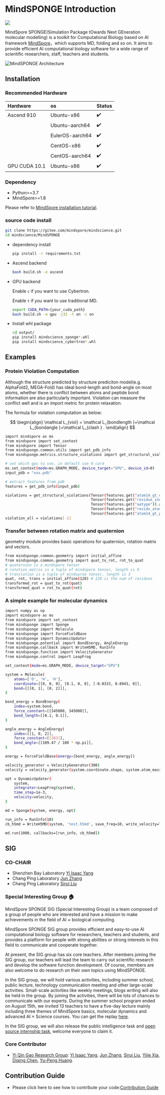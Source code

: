 # MindSPONGE Introduction

<a href="https://gitee.com/mindspore/docs/blob/master/docs/mindsponge/docs/source_en/mindsponge/intro.md" target="_blank"><img src="https://mindspore-website.obs.cn-north-4.myhuaweicloud.com/website-images/master/resource/_static/logo_source_en.png"></a>

MindSpore SPONGE(Simulation Package tOwards Next GEneration molecular modelling) is a toolkit for Computational Biology based on AI framework [MindSpore](https://www.mindspore.cn/en)，which supports MD, folding and so on. It aims to provide efficient AI computational biology software for a wide range of scientific researchers, staff, teachers and students.

![MindSPONGE Architecture](images/archi.png)

## Installation

### Recommended Hardware

| Hardware      | os              | Status |
| :------------ | :-------------- | :--- |
| Ascend 910    | Ubuntu-x86      | ✔️ |
|               | Ubuntu-aarch64  | ✔️ |
|               | EulerOS-aarch64 | ✔️ |
|               | CentOS-x86      | ✔️ |
|               | CentOS-aarch64  | ✔️ |
| GPU CUDA 10.1 | Ubuntu-x86      | ✔️ |

### Dependency

- Python>=3.7
- MindSpore>=1.8

Please refer to [MindSpore installation tutorial](https://www.mindspore.cn/install/en).

### source code install

```bash
git clone https://gitee.com/mindspore/mindscience.git
cd mindscience/MindSPONGE
```

- dependency install

    ```bash
    pip install -r requirements.txt
    ```

- Ascend backend

    ```bash
    bash build.sh -e ascend
    ```

- GPU backend

    Enable `c` if you want to use Cybertron.

    Enable `t` if you want to use traditional MD.

    ```bash
    export CUDA_PATH={your_cuda_path}
    bash build.sh -e gpu -j32 -t on -c on
    ```

- Install whl package

    ```bash
    cd output/
    pip install mindscience_sponge*.whl
    pip install mindscience_cybertron*.whl
    ```

## Examples

### Protein Violation Computation

Although the structure predicted by structure prediciton model(e.g. AlphaFold2, MEGA-Fold) has ideal bond-length and bond-angle on most atoms, whether there is conflict between atoms and peptide bond information are also particularly important. Violation can measure the conflict well and is an import metric for protein relaxation.

The formula for violation computation as below:

$$
\begin{align}
\mathcal L_{viol} = \mathcal L_{bondlength }+\mathcal L_{bondangle }+\mathcal L_{clash } .
\end{align}
$$

```bash
import mindspore as ms
from mindspore import set_context
from mindspore import Tensor
from mindsponge.common.utils import get_pdb_info
from mindsponge.metrics.structure_violations import get_structural_violations

# set which gpu to use, in default use 0 card
ms.set_context(mode=ms.GRAPH_MODE, device_target="GPU", device_id=0)
input_pdb = "xxx.pdb"

# extract features from pdb
features = get_pdb_info(input_pdb)

violations = get_structural_violations(Tensor(features.get("atom14_gt_exists")).astype(ms.float32),
                                       Tensor(features.get("residue_index")).astype(ms.float32),
                                       Tensor(features.get("aatype")).astype(ms.int32),
                                       Tensor(features.get("residx_atom14_to_atom37")).astype(ms.int32),
                                       Tensor(features.get("atom14_gt_positions")).astype(ms.float32))
violation_all = violations[-1]
```

### Transfer between rotation matrix and quaternion

geometry module provides basic operations for quaternion, rotation matrix and vectors.

```bash
from mindsponge.common.geometry import initial_affine
from mindsponge.common.geometry import quat_to_rot, rot_to_quat
# quaternion is a mindspore tensor
# rotation_matrix is a tuple of mindspore tensor, length is 9
# translation is a tuple of mindsproe tensor, length is 3
quat, rot, trans = initial_affine(128) # 128 is the num of residues
transformed_rot = quat_to_rot(quat)
transformed_quat = rot_to_quat(rot)
```

### A simple example for molecular dynamics

```bash
import numpy as np
import mindspore as ms
from mindspore import set_context
from mindsponge import Sponge
from mindsponge import Molecule
from mindsponge import ForceFieldBase
from mindsponge import DynamicUpdater
from mindsponge.potential import BondEnergy, AngleEnergy
from mindsponge.callback import WriteH5MD, RunInfo
from mindsponge.function import VelocityGenerator
from mindsponge.control import LeapFrog

set_context(mode=ms.GRAPH_MODE, device_target="GPU")

system = Molecule(
    atoms=['O', 'H', 'H'],
    coordinate=[[0, 0, 0], [0.1, 0, 0], [-0.0333, 0.0943, 0]],
    bond=[[[0, 1], [0, 2]]],
)

bond_energy = BondEnergy(
    index=system.bond,
    force_constant=[[345000, 345000]],
    bond_length=[[0.1, 0.1]],
)

angle_energy = AngleEnergy(
    index=[[1, 0, 2]],
    force_constant=[[383]],
    bond_angle=[[109.47 / 180 * np.pi]],
)

energy = ForceFieldBase(energy=[bond_energy, angle_energy])

velocity_generator = VelocityGenerator(300)
velocity = velocity_generator(system.coordinate.shape, system.atom_mass)

opt = DynamicUpdater(
    system,
    integrator=LeapFrog(system),
    time_step=1e-3,
    velocity=velocity,
)

md = Sponge(system, energy, opt)

run_info = RunInfo(10)
cb_h5md = WriteH5MD(system, 'test.h5md', save_freq=10, write_velocity=True, write_force=True)

md.run(1000, callbacks=[run_info, cb_h5md])
```

## SIG

### CO-CHAIR

- Shenzhen Bay Laboratory [Yi Isaac Yang](https://gitee.com/helloyesterday)
- Chang Ping Laboratory [Jun Zhang](https://gitee.com/jz_90)
- Chang Ping Laboratory [Sirui Liu](https://gitee.com/sirui63)

### Special Interesting Group 🏠

MindSpore SPONGE SIG (Special Interesting Group) is a team composed of a group of people who are interested and have a mission to make achievements in the field of AI × biological computing.

MindSpore SPONGE SIG group provides efficient and easy-to-use AI computational biology software for researchers, teachers and students, and provides a platform for people with strong abilities or strong interests in this field to communicate and cooperate together.

At present, the SIG group has six core teachers. After members joining the SIG group, our teachers will lead the team to carry out scientific research and develop the software function development. Of course, members are also welcome to do research on their own topics using MindSPONGE.

In the SIG group, we will hold various activities, including summer school, public lecture, technology communication meeting and other large-scale activities. Small-scale activities like weekly meetings, blogs writing will also be held in the group. By joining the activities, there will be lots of chances to communicate with our experts. During the summer school program ended on August 15th, we invited 13 teachers to have a five-day lecture mainly including three themes of MindSpore basics, molecular dynamics and advanced AI × Science courses. You can get the replay [here](https://www.bilibili.com/video/BV1pB4y167yS?spm_id_from=333.999.0.0&vd_source=94e532d8ff646603295d235e65ef1453).

In the SIG group, we will also release the public intelligence task and [open source internship task](https://gitee.com/mindspore/community/issues/I561LI?from=project-issue), welcome everyone to claim it.

### Core Contributor

- [Yi Qin Gao Research Group](https://www.chem.pku.edu.cn/gaoyq/): [Yi Isaac Yang](https://gitee.com/helloyesterday), [Jun Zhang](https://gitee.com/jz_90), [Sirui Liu](https://gitee.com/sirui63), [Yijie Xia](https://gitee.com/xiayijie), [Diqing Chen](https://gitee.com/dechin), [Yu-Peng Huang](https://gitee.com/gao_hyp_xyj_admin).

## Contribution Guide

- Please click here to see how to contribute your code:[Contribution Guide](https://gitee.com/mindspore/mindscience/blob/master/CONTRIBUTION.md#)